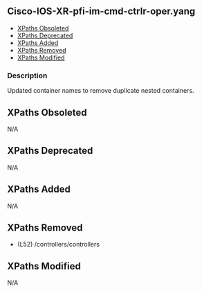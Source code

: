 ## Cisco-IOS-XR-pfi-im-cmd-ctrlr-oper.yang

- [XPaths Obsoleted](#xpaths-obsoleted)
- [XPaths Deprecated](#xpaths-deprecated)
- [XPaths Added](#xpaths-added)
- [XPaths Removed](#xpaths-removed)
- [XPaths Modified](#xpaths-modified)

### Description

Updated container names to remove duplicate nested containers.

## XPaths Obsoleted

N/A

## XPaths Deprecated

N/A

## XPaths Added

N/A

## XPaths Removed

- (L52)	/controllers/controllers

## XPaths Modified

N/A

